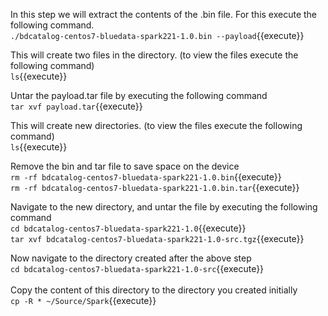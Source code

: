 In this step we will extract the contents of the .bin file.
For this execute the following command.<br>
`./bdcatalog-centos7-bluedata-spark221-1.0.bin --payload`{{execute}}
<br>

This will create two files in the directory. (to view the files execute the following command)<br>
`ls`{{execute}}

Untar the payload.tar file by executing the following command
<br>`tar xvf payload.tar`{{execute}}

This will create new directories. (to view the files execute the following command)<br>
`ls`{{execute}}

Remove the bin and tar file to save space on the device
<br>`rm -rf bdcatalog-centos7-bluedata-spark221-1.0.bin`{{execute}}
<br>`rm -rf bdcatalog-centos7-bluedata-spark221-1.0.bin.tar`{{execute}}

Navigate to the new directory, and untar the file by executing the following command
<br>`cd bdcatalog-centos7-bluedata-spark221-1.0`{{execute}}
<br>`tar xvf bdcatalog-centos7-bluedata-spark221-1.0-src.tgz`{{execute}}

Now navigate to the directory created after the above step
<br>`cd bdcatalog-centos7-bluedata-spark221-1.0-src`{{execute}}
<br><br>
Copy the content of this directory to the directory you created initially<br>
`cp -R * ~/Source/Spark`{{execute}}

